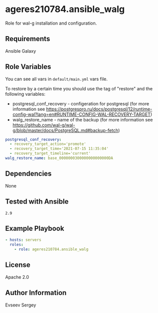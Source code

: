 ageres210784.ansible_walg
=========

Role for wal-g installation and configuration.

Requirements
------------

Ansible Galaxy

Role Variables
--------------

You can see all vars in `default/main.yml` vars file.

To restore by a certain time you should use the tag of "restore" and the following variables:

- postgresql_conf_recovery - configeration for postgresql (for more information see <https://postgrespro.ru/docs/postgresql/12/runtime-config-wal?lang=en#RUNTIME-CONFIG-WAL-RECOVERY-TARGET>)
- walg_restore_name - name of the backup (for more information see <https://github.com/wal-g/wal-g/blob/master/docs/PostgreSQL.md#backup-fetch>)

```yaml
postgresql_conf_recovery:
  - recovery_target_action='promote'
  - recovery_target_time='2021-07-15 11:35:04'
  - recovery_target_timeline='current'
walg_restore_name: base_0000000300000000000000DA
```

Dependencies
------------

None

Tested with Ansible
-------------------

    2.9

Example Playbook
----------------

```yaml
- hosts: servers
  roles:
    - role: ageres210784.ansible_walg
```

License
-------

Apache 2.0

Author Information
------------------

Evseev Sergey

